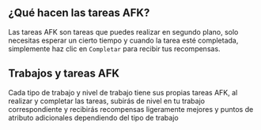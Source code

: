 ## ¿Qué hacen las tareas AFK?

Las tareas AFK son tareas que puedes realizar en segundo plano, solo necesitas esperar un cierto tiempo y cuando la tarea esté completada, simplemente haz clic en `Completar` para recibir tus recompensas.

## Trabajos y tareas AFK

Cada tipo de trabajo y nivel de trabajo tiene sus propias tareas AFK, al realizar y completar las tareas, subirás de nivel en tu trabajo correspondiente y recibirás recompensas ligeramente mejores y puntos de atributo adicionales dependiendo del tipo de trabajo
